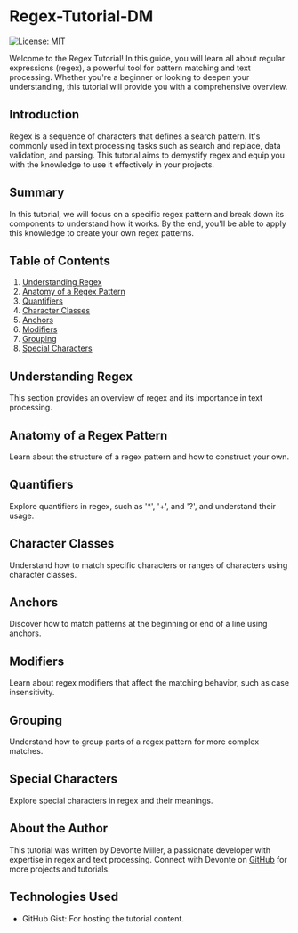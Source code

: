 # Regex-Tutorial-DM
[![License: MIT](https://img.shields.io/badge/License-MIT-yellow.svg)](https://opensource.org/licenses/MIT)

Welcome to the Regex Tutorial! In this guide, you will learn all about regular expressions (regex), a powerful tool for pattern matching and text processing. Whether you're a beginner or looking to deepen your understanding, this tutorial will provide you with a comprehensive overview.

## Introduction

Regex is a sequence of characters that defines a search pattern. It's commonly used in text processing tasks such as search and replace, data validation, and parsing. This tutorial aims to demystify regex and equip you with the knowledge to use it effectively in your projects.

## Summary

In this tutorial, we will focus on a specific regex pattern and break down its components to understand how it works. By the end, you'll be able to apply this knowledge to create your own regex patterns.

## Table of Contents

1. [Understanding Regex](#understanding-regex)
2. [Anatomy of a Regex Pattern](#anatomy-of-a-regex-pattern)
3. [Quantifiers](#quantifiers)
4. [Character Classes](#character-classes)
5. [Anchors](#anchors)
6. [Modifiers](#modifiers)
7. [Grouping](#grouping)
8. [Special Characters](#special-characters)

## Understanding Regex

This section provides an overview of regex and its importance in text processing.

## Anatomy of a Regex Pattern

Learn about the structure of a regex pattern and how to construct your own.

## Quantifiers

Explore quantifiers in regex, such as '*', '+', and '?', and understand their usage.

## Character Classes

Understand how to match specific characters or ranges of characters using character classes.

## Anchors

Discover how to match patterns at the beginning or end of a line using anchors.

## Modifiers

Learn about regex modifiers that affect the matching behavior, such as case insensitivity.

## Grouping

Understand how to group parts of a regex pattern for more complex matches.

## Special Characters

Explore special characters in regex and their meanings.

## About the Author

This tutorial was written by Devonte Miller, a passionate developer with expertise in regex and text processing. Connect with Devonte on [GitHub](https://github.com/vonmilly) for more projects and tutorials.

## Technologies Used

- GitHub Gist: For hosting the tutorial content.



